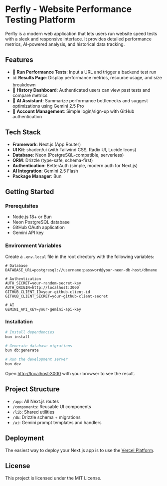 # Perfly - Website Performance Testing Platform

Perfly is a modern web application that lets users run website speed tests with a sleek and
responsive interface. It provides detailed performance metrics, AI-powered analysis, and historical
data tracking.

## Features

- 🔗 **Run Performance Tests**: Input a URL and trigger a backend test run
- 📊 **Results Page**: Display performance metrics, resource usage, and size breakdown
- 📁 **History Dashboard**: Authenticated users can view past tests and compare metrics
- 🧠 **AI Assistant**: Summarize performance bottlenecks and suggest optimizations using Gemini 2.5
  Pro
- 🧾 **Account Management**: Simple login/sign-up with GitHub authentication

## Tech Stack

- **Framework**: Next.js (App Router)
- **UI Kit**: shadcn/ui (with Tailwind CSS, Radix UI, Lucide Icons)
- **Database**: Neon (PostgreSQL-compatible, serverless)
- **ORM**: Drizzle (type-safe, schema-first)
- **Authentication**: BetterAuth (simple, modern auth for Next.js)
- **AI Integration**: Gemini 2.5 Flash
- **Package Manager**: Bun

## Getting Started

### Prerequisites

- Node.js 18+ or Bun
- Neon PostgreSQL database
- GitHub OAuth application
- Gemini API key

### Environment Variables

Create a `.env.local` file in the root directory with the following variables:

```
# Database
DATABASE_URL=postgresql://username:password@your-neon-db-host/dbname

# Authentication
AUTH_SECRET=your-random-secret-key
AUTH_ORIGIN=http://localhost:3000
GITHUB_CLIENT_ID=your-github-client-id
GITHUB_CLIENT_SECRET=your-github-client-secret

# AI
GEMINI_API_KEY=your-gemini-api-key
```

### Installation

```bash
# Install dependencies
bun install

# Generate database migrations
bun db:generate

# Run the development server
bun dev
```

Open [http://localhost:3000](http://localhost:3000) with your browser to see the result.

## Project Structure

- `/app`: All Next.js routes
- `/components`: Reusable UI components
- `/lib`: Shared utilities
- `/db`: Drizzle schema + migrations
- `/ai`: Gemini prompt templates and handlers

## Deployment

The easiest way to deploy your Next.js app is to use the [Vercel Platform](https://vercel.com/new).

## License

This project is licensed under the MIT License.
